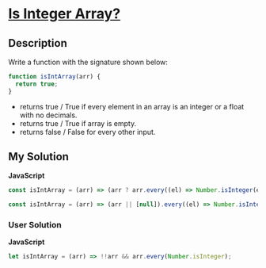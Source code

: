 # [Is Integer Array?](https://www.codewars.com/kata/52a112d9488f506ae7000b95)

## Description

Write a function with the signature shown below:

```js
function isIntArray(arr) {
  return true;
}
```

- returns true / True if every element in an array is an integer or a float with no decimals.
- returns true / True if array is empty.
- returns false / False for every other input.

## My Solution

**JavaScript**

```js
const isIntArray = (arr) => (arr ? arr.every((el) => Number.isInteger(el)) : false);
```

```js
const isIntArray = (arr) => (arr || [null]).every((el) => Number.isInteger(el));
```

### User Solution

**JavaScript**

```js
let isIntArray = (arr) => !!arr && arr.every(Number.isInteger);
```

